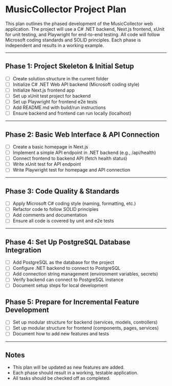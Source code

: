 # MusicCollector Project Plan

This plan outlines the phased development of the MusicCollector web application. The project will use a C# .NET backend, Next.js frontend, xUnit for unit testing, and Playwright for end-to-end testing. All code will follow Microsoft coding standards and SOLID principles. Each phase is independent and results in a working example.

---

## Phase 1: Project Skeleton & Initial Setup

- [ ] Create solution structure in the current folder
- [ ] Initialize C# .NET Web API backend (Microsoft coding style)
- [ ] Initialize Next.js frontend app
- [ ] Set up xUnit test project for backend
- [ ] Set up Playwright for frontend e2e tests
- [ ] Add README.md with build/run instructions
- [ ] Ensure backend and frontend can run locally (localhost)

---

## Phase 2: Basic Web Interface & API Connection

- [ ] Create a basic homepage in Next.js
- [ ] Implement a simple API endpoint in .NET backend (e.g., /api/health)
- [ ] Connect frontend to backend API (fetch health status)
- [ ] Write xUnit test for API endpoint
- [ ] Write Playwright test for homepage and API connection

---

## Phase 3: Code Quality & Standards

- [ ] Apply Microsoft C# coding style (naming, formatting, etc.)
- [ ] Refactor code to follow SOLID principles
- [ ] Add comments and documentation
- [ ] Ensure all code is covered by unit and e2e tests

---


## Phase 4: Set Up PostgreSQL Database Integration

- [ ] Add PostgreSQL as the database for the project
- [ ] Configure .NET backend to connect to PostgreSQL
- [ ] Add connection string management (environment variables, secrets)
- [ ] Verify backend can connect to PostgreSQL instance
- [ ] Document setup steps for local development

## Phase 5: Prepare for Incremental Feature Development

- [ ] Set up modular structure for backend (services, models, controllers)
- [ ] Set up modular structure for frontend (components, pages, services)
- [ ] Document how to add new features and tests

---

## Notes
- This plan will be updated as new features are added.
- Each phase should result in a working, testable application.
- All tasks should be checked off as completed.
